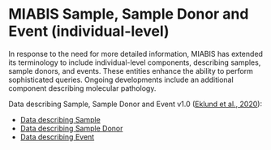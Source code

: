 # MIABIS Sample, Sample Donor and Event (individual-level)

In response to the need for more detailed information, MIABIS has extended its terminology to include individual-level components, describing samples, sample donors, and events. These entities enhance the ability to perform sophisticated queries. Ongoing developments include an additional component describing molecular pathology.

Data describing Sample, Sample Donor and Event v1.0 ([Eklund et al., 2020](https://doi.org/10.1089/bio.2019.0129)):
* [Data describing Sample](Sample+SampleDonor+Event/V1/Data-describing-Sample.md)
* [Data describing Sample Donor](Sample+SampleDonor+Event/V1/Data-describing-Sample-Donor.md)
* [Data describing Event](Sample+SampleDonor+Events/V1.1/Data-describing-Event.md)
